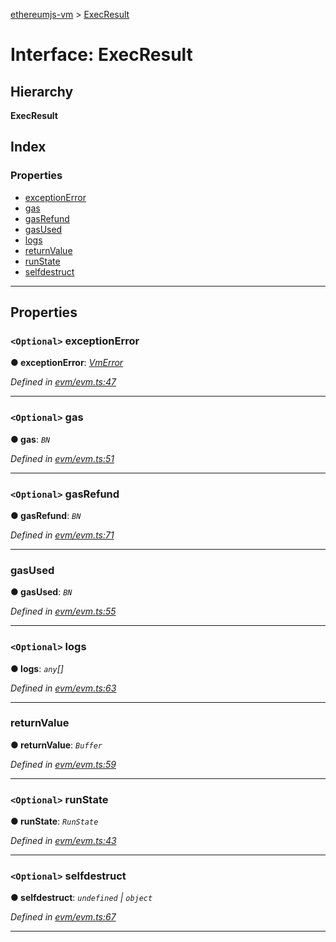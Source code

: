 [ethereumjs-vm](../README.md) > [ExecResult](../interfaces/execresult.md)

# Interface: ExecResult

## Hierarchy

**ExecResult**

## Index

### Properties

* [exceptionError](execresult.md#exceptionerror)
* [gas](execresult.md#gas)
* [gasRefund](execresult.md#gasrefund)
* [gasUsed](execresult.md#gasused)
* [logs](execresult.md#logs)
* [returnValue](execresult.md#returnvalue)
* [runState](execresult.md#runstate)
* [selfdestruct](execresult.md#selfdestruct)

---

## Properties

<a id="exceptionerror"></a>

### `<Optional>` exceptionError

**● exceptionError**: *[VmError](../classes/vmerror.md)*

*Defined in [evm/evm.ts:47](https://github.com/ethereumjs/ethereumjs-vm/blob/b6ba20a/packages/vm/lib/evm/evm.ts#L47)*

___
<a id="gas"></a>

### `<Optional>` gas

**● gas**: *`BN`*

*Defined in [evm/evm.ts:51](https://github.com/ethereumjs/ethereumjs-vm/blob/b6ba20a/packages/vm/lib/evm/evm.ts#L51)*

___
<a id="gasrefund"></a>

### `<Optional>` gasRefund

**● gasRefund**: *`BN`*

*Defined in [evm/evm.ts:71](https://github.com/ethereumjs/ethereumjs-vm/blob/b6ba20a/packages/vm/lib/evm/evm.ts#L71)*

___
<a id="gasused"></a>

###  gasUsed

**● gasUsed**: *`BN`*

*Defined in [evm/evm.ts:55](https://github.com/ethereumjs/ethereumjs-vm/blob/b6ba20a/packages/vm/lib/evm/evm.ts#L55)*

___
<a id="logs"></a>

### `<Optional>` logs

**● logs**: *`any`[]*

*Defined in [evm/evm.ts:63](https://github.com/ethereumjs/ethereumjs-vm/blob/b6ba20a/packages/vm/lib/evm/evm.ts#L63)*

___
<a id="returnvalue"></a>

###  returnValue

**● returnValue**: *`Buffer`*

*Defined in [evm/evm.ts:59](https://github.com/ethereumjs/ethereumjs-vm/blob/b6ba20a/packages/vm/lib/evm/evm.ts#L59)*

___
<a id="runstate"></a>

### `<Optional>` runState

**● runState**: *`RunState`*

*Defined in [evm/evm.ts:43](https://github.com/ethereumjs/ethereumjs-vm/blob/b6ba20a/packages/vm/lib/evm/evm.ts#L43)*

___
<a id="selfdestruct"></a>

### `<Optional>` selfdestruct

**● selfdestruct**: *`undefined` \| `object`*

*Defined in [evm/evm.ts:67](https://github.com/ethereumjs/ethereumjs-vm/blob/b6ba20a/packages/vm/lib/evm/evm.ts#L67)*

___

